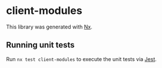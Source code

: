 # client-modules

This library was generated with [Nx](https://nx.dev).

## Running unit tests

Run `nx test client-modules` to execute the unit tests via [Jest](https://jestjs.io).
